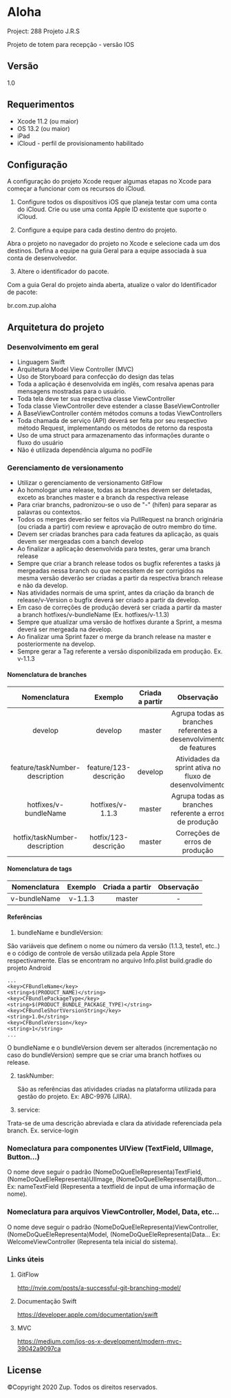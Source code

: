 # Aloha
Project: 288 Projeto J.R.S

Projeto de totem para recepção - versão IOS

## Versão

1.0

## Requerimentos

+ Xcode 11.2 (ou maior)
+ OS 13.2 (ou maior)
+ iPad
+ iCloud - perfil de provisionamento habilitado


## Configuração

A configuração do projeto Xcode requer algumas etapas no Xcode para começar a funcionar com os recursos do iCloud.

1) Configure todos os dispositivos iOS que planeja testar com uma conta do iCloud. Crie ou use uma conta Apple ID existente que suporte o iCloud.

2) Configure a equipe para cada destino dentro do projeto.

Abra o projeto no navegador do projeto no Xcode e selecione cada um dos destinos. Defina a equipe na guia Geral para a equipe associada à sua conta de desenvolvedor.

3) Altere o identificador do pacote.

Com a guia Geral do projeto ainda aberta, atualize o valor do Identificador de pacote:

br.com.zup.aloha


## Arquitetura do projeto

### Desenvolvimento em geral

+ Linguagem Swift
+ Arquitetura Model View Controller (MVC)
+ Uso de Storyboard para confecção do design das telas
+ Toda a aplicação é desenvolvida em inglês, com resalva apenas para mensagens mostradas para o usuário.
+ Toda tela deve ter sua respectiva classe ViewController 
+ Toda classe ViewController deve estender a classe BaseViewController
+ A BaseViewController contém métodos comuns a todas ViewControllers
+ Toda chamada de serviço (API) deverá ser feita por seu respectivo método Request, implementando os métodos de retorno da resposta
+ Uso de uma struct para armazenamento das informações durante o fluxo do usuário
+ Não é utilizada dependência alguma no podFile


### Gerenciamento de versionamento

+ Utilizar o gerenciamento de versionamento GitFlow
+ Ao homologar uma release, todas as branches devem ser deletadas, exceto as branches master e a branch da respectiva release
+ Para criar branchs, padronizou-se o uso de "-" (hífen) para separar as palavras ou contextos.
+ Todos os merges deverão ser feitos via PullRequest na branch originária (ou criada a partir)  com review e aprovação de outro membro do time.
+ Devem ser criadas branches para cada features da aplicação, as quais devem ser mergeadas com a banch develop
+ Ao finalizar a aplicação desenvolvida para testes, gerar uma branch release
+ Sempre que criar a branch release todos os bugfix referentes a tasks já mergeadas nessa branch ou que necessitem de ser corrigidos na mesma versão deverão ser criadas a partir da respectiva branch release e não da develop.
+ Nas atividades normais de uma sprint, antes da criação da branch de release/v-Version o bugfix deverá ser criado a partir da develop.
+ Em caso de correções de produção deverá ser criada a partir da master a branch hotfixes/v-bundleName (Ex. hotfixes/v-1.1.3)
+ Sempre que atualizar uma versão de hotfixes durante a Sprint, a mesma deverá ser mergeada na develop.
+ Ao finalizar uma Sprint fazer o merge da branch release na master e posteriormente na develop.
+ Sempre gerar a Tag referente a versão disponibilizada em produção. Ex. v-1.1.3


#### Nomenclatura de branches

| Nomenclatura                               | Exemplo                          | Criada a partir   | Observação                                                                                             |
| :-------------------------------------:|:----------------------------:|:------------------:|:-------------------------------------------------------------------------------:|
| develop                                         | develop                           | master               | Agrupa todas as branches referentes a desenvolvimento de features  |
| feature/taskNumber-description   | feature/123-descrição    | develop             | Atividades da sprint ativa no fluxo de desenvolvimento                        |
| hotfixes/v-bundleName                |hotfixes/v-1.1.3                | master               | Agrupa todas as branches referente a erros de produção                    |
| hotfix/taskNumber-description     |hotfix/123-descrição       | master               | Correções de erros de produção                                                           |
                                                    
                                                    
#### Nomenclatura de tags
 
 | Nomenclatura                    | Exemplo                 | Criada a partir                        | Observação  |
 | :-----------------------------:|:----------------------:|:--------------------------------:|:---------------:|
 | v-bundleName                   |v-1.1.3                     | master                                   |      -                |
  
                                                                          
#### Referências                                  

1. bundleName e bundleVersion:

São variáveis que definem o nome ou número da versão (1.1.3, teste1, etc..) e o código de controle de versão utilizada pela Apple Store respectivamente. Elas se encontram no arquivo Info.plist build.gradle do projeto Android

   ```
   ...
   <key>CFBundleName</key>
   <string>$(PRODUCT_NAME)</string>
   <key>CFBundlePackageType</key>
   <string>$(PRODUCT_BUNDLE_PACKAGE_TYPE)</string>
   <key>CFBundleShortVersionString</key>
   <string>1.0</string>
   <key>CFBundleVersion</key>
   <string>1</string>
   ...
   
```
   O bundleName e o bundleVersion devem ser alterados (incrementação no caso do bundleVersion) sempre que se criar uma branch hotfixes ou release.
   
2. taskNumber:

   São as referências das atividades criadas na plataforma utilizada para gestão do projeto. Ex: ABC-9976 (JIRA).
 
3.  service:

  Trata-se de uma descrição abreviada e clara da atividade referenciada pela branch. Ex. service-login


### Nomeclatura para componentes UIView (TextField, UIImage, Button...)

  O nome deve seguir o padrão (NomeDoQueEleRepresenta)TextField, (NomeDoQueEleRepresenta)UIImage, (NomeDoQueEleRepresenta)Button...
Ex: nameTextField (Representa a textfield de input de uma informação de nome).

### Nomeclatura para arquivos ViewController, Model, Data, etc...

  O nome deve seguir o padrão (NomeDoQueEleRepresenta)ViewController, (NomeDoQueEleRepresenta)Model, (NomeDoQueEleRepresenta)Data...
Ex: WelcomeViewController (Representa tela inicial do sistema).


### Links úteis

1. GitFlow
    
    http://nvie.com/posts/a-successful-git-branching-model/

2. Documentação Swift
    
    https://developer.apple.com/documentation/swift
    
3. MVC
   
   https://medium.com/ios-os-x-development/modern-mvc-39042a9097ca
   
   
## License

©Copyright 2020 Zup. Todos os direitos reservados.

    
